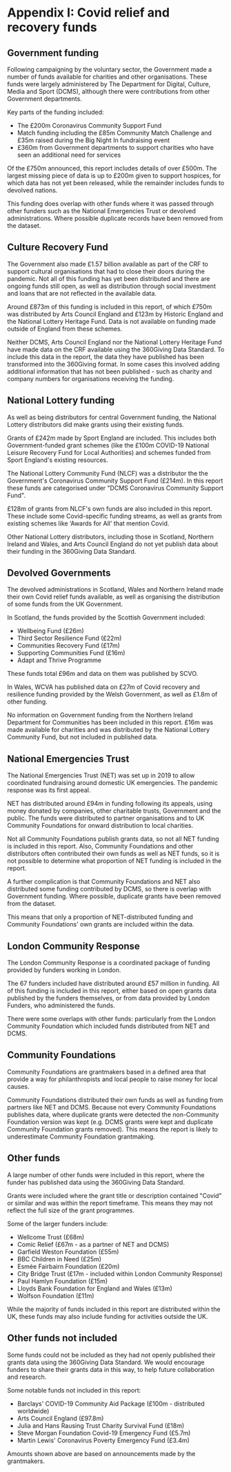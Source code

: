 # Appendix I: Covid relief and recovery funds

## Government funding

Following campaigning by the voluntary sector, the Government made a number of funds available for charities and other organisations. These funds were largely administered by The Department for Digital, Culture, Media and Sport (DCMS), although there were contributions from other Government departments.

Key parts of the funding included:
- The £200m Coronavirus Community Support Fund
- Match funding including the £85m Community Match Challenge and £35m raised during the Big Night In fundraising event
- £360m from Government departments to support charities who have seen an additional need for services

Of the £750m announced, this report includes details of over £500m. The largest missing piece of data is up to £200m given to support hospices, for which data has not yet been released, while the remainder includes funds to devolved nations. 

This funding does overlap with other funds where it was passed through other funders such as the National Emergencies Trust or devolved administrations. Where possible duplicate records have been removed from the dataset.

## Culture Recovery Fund

The Government also made £1.57 billion available as part of the CRF to support cultural organisations that had to close their doors during the pandemic. Not all of this funding has yet been distributed and there are ongoing funds still open, as well as distribution through social investment and loans that are not reflected in the available data.

Around £873m of this funding is included in this report, of which £750m was distributed by Arts Council England and £123m by Historic England and the National Lottery Heritage Fund. Data is not available on funding made outside of England from these schemes.

Neither DCMS, Arts Council England nor the National Lottery Heritage Fund have made data on the CRF available using the 360Giving Data Standard. To include this data in the report, the data they have published has been transformed into the 360Giving format. In some cases this involved adding additional information that has not been published - such as charity and company numbers for organisations receiving the funding.

## National Lottery funding

As well as being distributors for central Government funding, the National Lottery distributors did make grants using their existing funds. 

Grants of £242m made by Sport England are included. This includes both Government-funded grant schemes (like the £100m COVID-19 National Leisure Recovery Fund for Local Authorities) and schemes funded from Sport England's existing resources.

The National Lottery Community Fund (NLCF) was a distributor the the Government's Coronavirus Community Support Fund (£214m). In this report these funds are categorised under "DCMS Coronavirus Community Support Fund". 

£128m of grants from NLCF's own funds are also included in this report. These include some Covid-specific funding streams, as well as grants from existing schemes like ‘Awards for All' that mention Covid.

Other National Lottery distributors, including those in Scotland, Northern Ireland and Wales, and Arts Council England do not yet publish data about their funding in the 360Giving Data Standard.

## Devolved Governments

The devolved administrations in Scotland, Wales and Northern Ireland made their own Covid relief funds available, as well as organising the distribution of some funds from the UK Government.

In Scotland, the funds provided by the Scottish Government included:

- Wellbeing Fund (£26m)
- Third Sector Resilience Fund (£22m)
- Communities Recovery Fund (£17m)
- Supporting Communities Fund (£16m)
- Adapt and Thrive Programme

These funds total £96m and data on them was published by SCVO.

In Wales, WCVA has published data on £27m of Covid recovery and resilience funding provided by the Welsh Government, as well as £1.8m of other funding.

No information on Government funding from the Northern Ireland Department for Communities has been included in this report. £16m was made available for charities and was distributed by the National Lottery Community Fund, but not included in published data.

## National Emergencies Trust

The National Emergencies Trust (NET) was set up in 2019 to allow coordinated fundraising around domestic UK emergencies. The pandemic response was its first appeal.

NET has distributed around £94m in funding following its appeals, using money donated by companies, other charitable trusts, Government and the public. The funds were distributed to partner organisations and to UK Community Foundations for onward distribution to local charities. 

Not all Community Foundations publish grants data, so not all NET funding is included in this report. Also, Community Foundations and other distributors often contributed their own funds as well as NET funds, so it is not possible to determine what proportion of NET funding is included in the report.

A further complication is that Community Foundations and NET also distributed some funding contributed by DCMS, so there is overlap with Government funding. Where possible, duplicate grants have been removed from the dataset.

This means that only a proportion of NET-distributed funding and Community Foundations' own grants are included within the data.

## London Community Response

The London Community Response is a coordinated package of funding provided by funders working in London.

The 67 funders included have distributed around £57 million in funding. All of this funding is included in this report, either based on open grants data published by the funders themselves, or from data provided by London Funders, who administered the funds.

There were some overlaps with other funds: particularly from the London Community Foundation which included funds distributed from NET and DCMS.

## Community Foundations

Community Foundations are grantmakers based in a defined area that provide a way for philanthropists and local people to raise money for local causes.

Community Foundations distributed their own funds as well as funding from partners like NET and DCMS. Because not every Community Foundations publishes data, where duplicate grants were detected the non-Community Foundation version was kept (e.g. DCMS grants were kept and duplicate Community Foundation grants removed). This means the report is likely to underestimate Community Foundation grantmaking.

## Other funds

A large number of other funds were included in this report, where the funder has published data using the 360Giving Data Standard.

Grants were included where the grant title or description contained "Covid" or similar and was within the report timeframe. This means they may not reflect the full size of the grant programmes.

Some of the larger funders include:
- Wellcome Trust (£68m)
- Comic Relief (£67m - as a partner of NET and DCMS)
- Garfield Weston Foundation (£55m)
- BBC Children in Need (£25m)
- Esmée Fairbairn Foundation (£20m)
- City Bridge Trust (£17m - included within London Community Response)
- Paul Hamlyn Foundation (£15m)
- Lloyds Bank Foundation for England and Wales (£13m)
- Wolfson Foundation (£11m)

While the majority of funds included in this report are distributed within the UK, these funds may also include funding for activities outside the UK.

## Other funds not included

Some funds could not be included as they had not openly published their grants data using the 360Giving Data Standard. We would encourage funders to share their grants data in this way, to help future collaboration and research.

Some notable funds not included in this report:

- Barclays' COVID-19 Community Aid Package (£100m - distributed worldwide)
- Arts Council England (£97.8m)
- Julia and Hans Rausing Trust Charity Survival Fund (£18m)
- Steve Morgan Foundation Covid-19 Emergency Fund (£5.7m)
- Martin Lewis' Coronavirus Poverty Emergency Fund (£3.4m)

Amounts shown above are based on announcements made by the grantmakers.
